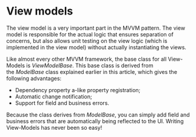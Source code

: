 # View models

The view model is a very important part in the MVVM pattern. The view model is responsible for the actual logic that ensures separation of concerns, but also allows unit testing on the view logic (which is implemented in the view model) without actually instantiating the views.

Like almost every other MVVM framework, the base class for all View-Models is *ViewModelBase*. This base class is derived from the *ModelBase* class explained earlier in this article, which gives the following advantages:

-   Dependency property a-like property registration;
-   Automatic change notification;
-   Support for field and business errors.

Because the class derives from *ModelBase*, you can simply add field and business errors that are automatically being reflected to the UI. Writing View-Models has never been so easy!